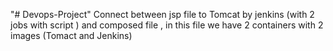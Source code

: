 "# Devops-Project" 
Connect between jsp file to Tomcat by jenkins (with 2 jobs with script ) and composed file , in this file we have 2 containers with 2 images (Tomact and Jenkins)
